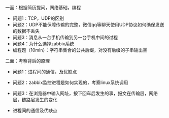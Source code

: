 一面：根据简历提问，网络基础，编程
- 问题1：TCP，UDP的区别
- 问题2：UDP不能保障传输的完整，微信qq等聊天使用UDP协议如何确保发送的数据不丢失
- 问题3：消息从一台手机传输到另一台手机中间的过程
- 问题4：为什么选择zabbix系统
- 编程题（10min）：字符串集合的公共后缀，对没有后缀的子串输出空

二面：考察背后的原理
- 问题1：进程间的通信，及优缺点
- 问题2：zabbix监控进程是如何实现的，考察linux系统调用
- 问题3：在浏览器中输入网址，按下回车后发生的事，报文在传输层，网络层，链路层发生的变化

- 进程间的通信及优缺点
